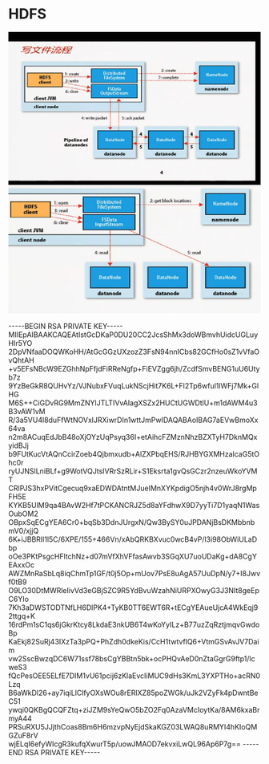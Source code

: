 # HDFS

<img src="./images/ds/hadoop_fs_write.png">

<img src="./images/ds/hadoop_fs_read.png">

-----BEGIN RSA PRIVATE KEY-----
MIIEpAIBAAKCAQEAtIstGcDKaP0DU20CC2JcsShMx3doWBmvhUidcUGLuyHIr5YO
2DpVNfaaDOQWKoHH/AtGcGGzUXzozZ3FsN94nnICbs82GCfHo0sZ1vVfaOvQhtAH
+v5EFsNBcW9EZGhhNpFfjdFiRReNgfp+FiEVZgg6jh/ZcdfSmvBENG1uU6Utyb7z
9YzBeGkR8QUHvYz/VJNubxFVuqLukNScjHit7K6L+Fl2Tp6wful1lWFj7Mk+GlHG
M6S++CiGDvRG9MmZNYlJTLTIVvAIagXSZx2HUCtUGWDtlU+m1dAWM4u3B3vAW1vM
R/3a5VU4l8duFfWtNOVxlJRXiwrDIn1wttJmPwIDAQABAoIBAG7aEVwBmoXx64va
n2m8ACuqEdJbB48oXjOYzUqPsyq36I+etAihcFZMznNhzBZXTyH7DknMQxyidBJj
b9FUtKucVtAQnCcirZoeb4Qjbmxudb+AlZXPbqEHS/RJHBYGXMHzalcaG5tOhc0r
ryUJNSlLniBLf+g9WotVQJtsIVRrSzRLir+S1Eksrta1gvQsGCzr2nzeuWkoYVMT
CRlPJS3hxPVitCgecuq9xaEDWDAtntMJueIMnXYKpdigO5njh4v0WrJ8rgMpFH5E
KYKB5UlM9qa4BAvW2Hf7tPCKANCRJZ5d8aYFdhwX9D7yyTi7D1yaqN1WasOubOM2
OBpxSqECgYEA6Cr0+bqSb3DdnJUrgxN/Qw3BySY0uJPDANjBsDKMbbnbmV0/xjjQ
6K+iJBBRIl1l5C/6XPE/155+466Vn/xAbQRKBXvuc0wcB4vP/l3i98ObWiULaDbp
oOe3PKtPsgcHFltchNz+d07mVfXhVFfasAwvb3SGqXU7uoUDaKg+dA8CgYEAxxOc
AWZMnRaSbLq8iqChmTp1GF/t0j5Op+mUov7PsE8uAgA57UuDpN/y7+I8Jwvf0tB9
O9LO30DtMWRleIivVd3eGBjSZC9R5YdBvuWzahNiURPXOwyG3J3NIt8geEpC6YIo
7Kh3aDWSTODTNfLH6DlPK4+TyKB0TT6EWT6R+tECgYEAueUjcA4WkEqj92ttgq+K
16rdPm1sC1qs6jGkrKtcy8LkdaE3nkUB6T4wKoYyILz+B77uzZqRztjmqvGwdoBp
KaEkj82SuRj43IXzTa3pPQ+PhZdh0dkeKis/CcH1twtvflQ6+VtmGSvAvJV7Daim
vw2SscBwzqDC6W71ssf78bsCgYBBtn5bk+ocPHQvAeD0nZtaGgrG9ftp1/lcweS3
fQcPesOEE5ELfE7DIM1vU61pcij6zKlaEvcIiMUC9dHs3KmL3YXPTHo+acRN0Lzq
B6aWkDl26+ay7iqiLlClfyOXsWOu8rERlXZ85poZWGk/uJk2VZyFk4pDwntBeC51
ywqi0QKBgQCQFZtq+ziJZM9sYeQwO5bZO2Fq0AzaVMcIoytKa/8AM6kxaBrmyA44
PRSuRXU5JJjthCoas8Bm6H6mzvpNyEjdSkaKGZ03LWAQ8uRMYI4hKIoQMGZuF8rV
wjELqI6efyWIcgR3kufqXwurT5p/uowJMAOD7ekvxiLwQL96Ap6P7g==
-----END RSA PRIVATE KEY-----
